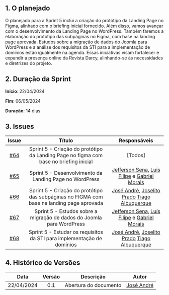 ## 1. O planejado

O planejado para a Sprint 5 inclui a criação do protótipo da Landing Page no Figma, alinhado com o briefing inicial fornecido. Além disso, vamos avançar com o desenvolvimento da Landing Page no WordPress. Também faremos a elaboração do protótipo das subpáginas no Figma, com base na landing page aprovada. Estudos sobre a migração de dados do Joomla para WordPress e a análise dos requisitos da STI para a implementação de domínios estão igualmente na agenda. Essas iniciativas visam fortalecer e expandir a presença online da Revista Darcy, alinhando-se às necessidades e diretrizes do projeto.


## 2. Duração da Sprint

**Início**: 22/04/2024

**Fim**: 06/05/2024

**Duração**: 14 dias

## 3. Issues

|                            Issue                             |              Título               |                    Responsáveis                     |
| :----------------------------------------------------------: | :-------------------------------: | :-------------------------------------------------: |
| [#64](https://github.com/ResidenciaTICBrisa/T2G7-Revista-Darcy/issues/64) | Sprint 5 - Criação do protótipo da Landing Page no figma com base no briefing inicial | [Todos] |
| [#65](https://github.com/ResidenciaTICBrisa/T2G7-Revista-Darcy/issues/65) |  Sprint 5 - Desenvolvimento da Landing Page no WordPress | [Jefferson Sena](https://github.com/JeffersonSenaa), [Luís Filipe](https://github.com/luisfilipe3) e [Gabriel Morais](https://github.com/gabriel-moraiss) |
| [#66](https://github.com/ResidenciaTICBrisa/T2G7-Revista-Darcy/issues/66) | Sprint 5 - Criação do protótipo das subpáginas no FIGMA com base na landing page aprovada| [José André](https://github.com/joseandre25), [Joselito Prado](https://github.com/joselitopradomarques) [Tiago Albuquerque](https://github.com/Tiago1604) |
| [#67](https://github.com/ResidenciaTICBrisa/T2G7-Revista-Darcy/issues/67) | Sprint 5 -  Estudos sobre a migração de dados do Joomla para WordPress  | [Jefferson Sena](https://github.com/JeffersonSenaa), [Luís Filipe](https://github.com/luisfilipe3) e [Gabriel Morais](https://github.com/gabriel-moraiss)|
| [#68](https://github.com/ResidenciaTICBrisa/T2G7-Revista-Darcy/issues/68) | Sprint 5 -  Estudar os requisitos da STI para implementação de domínios | [José André](https://github.com/joseandre25), [Joselito Prado](https://github.com/joselitopradomarques) [Tiago Albuquerque](https://github.com/Tiago1604) |


## 4. Histórico de Versões

| Data       | Versão | Descrição                                 | Autor             |
| :--------: | :----: | :--------------------:                    | :---------------: |
| 22/04/2024 |  0.1   | Abertura do documento                     | [José André ](https://github.com/joseandre25) |

